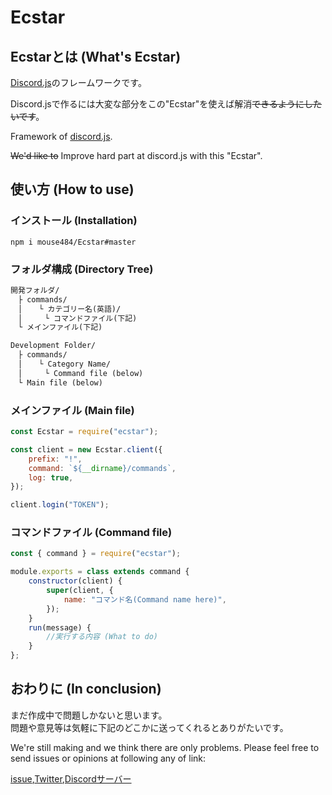# Ecstar

## Ecstarとは (What's Ecstar)
[Discord.js](https://github.com/discordjs/discord.js)のフレームワークです。

Discord.jsで作るには大変な部分をこの"Ecstar"を使えば解消~~できるようにしたいです~~。


Framework of [discord.js](https://github.com/discordjs/discord.js).

~~We'd like to~~ Improve hard part at discord.js with this "Ecstar".

## 使い方 (How to use)

### インストール (Installation)
```
npm i mouse484/Ecstar#master
```
### フォルダ構成 (Directory Tree)
```md
開発フォルダ/
　├ commands/
　│　  └ カテゴリー名(英語)/
　│　　　└ コマンドファイル(下記)
　└ メインファイル(下記)
```

```md
Development Folder/
　├ commands/
　│　  └ Category Name/
　│　　　└ Command file (below)
　└ Main file (below)
```
### メインファイル (Main file)
```js main.js
const Ecstar = require("ecstar");

const client = new Ecstar.client({
    prefix: "!",
    command: `${__dirname}/commands`,
    log: true,
});

client.login("TOKEN");
```

### コマンドファイル (Command file)
```js
const { command } = require("ecstar");

module.exports = class extends command {
    constructor(client) {
        super(client, {
            name: "コマンド名(Command name here)",
        });
    }
    run(message) {
        //実行する内容 (What to do)
    }
};
```

## おわりに (In conclusion)
まだ作成中で問題しかないと思います。  
問題や意見等は気軽に下記のどこかに送ってくれるとありがたいです。  

We're still making and we think there are only problems.
Please feel free to send issues or opinions at following any of link:

[issue](https://github.com/mouse484/Ecstar/issues),[Twitter](https://twitter.com/Esc_mouse_484),[Discordサーバー](https://discord.gg/6EhyV5u)
